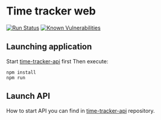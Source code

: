 # Time tracker web

[![Run Status](https://api.shippable.com/projects/5b33fc53fbb9510700fb1128/badge?branch=master)]()
[![Known Vulnerabilities](https://snyk.io//test/github/dovydasvenckus/time-tracker-web/badge.svg?targetFile=package.json)](https://snyk.io//test/github/dovydasvenckus/time-tracker-web?targetFile=package.json)

## Launching application

Start [time-tracker-api](https://github.com/dovydasvenckus/time-tracker-api) first
Then execute:

    npm install
    npm run

## Launch API

How to start API you can find in [time-tracker-api](https://github.com/dovydasvenckus/time-tracker-api) repository.
